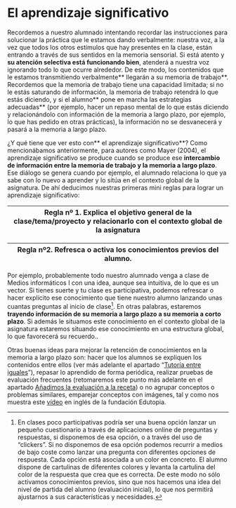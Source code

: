 # El aprendizaje significativo

Recordemos a nuestro alumnado intentando recordar las instrucciones para solucionar la práctica que le estamos dando verbalmente: nuestra voz, a la vez que todos los otros estímulos que hay presentes en la clase, están entrando a través de sus sentidos en la memoria sensorial. Si está atento y **su atención selectiva está funcionando bien**, atenderá a nuestra voz ignorando todo lo que ocurre alrededor. De este modo, los contenidos que le estamos transmitiendo verbalmente** llegarán a su memoria de trabajo**. Recordemos que la memoria de trabajo tiene una capacidad limitada; si no le estás saturando de información, la memoria de trabajo retendrá lo que estás diciendo, y si el alumno** pone en marcha las estrategias adecuadas** \(por ejemplo, hacer un repaso mental de lo que estás diciendo y relacionándolo con información de la memoria a largo plazo, por ejemplo, lo que has pedido en otras prácticas\), la información no se desvanecerá y pasará a la memoria a largo plazo.

¿Y qué tiene que ver esto con** el aprendizaje significativo**? Como mencionábamos anteriormente, para autores como Mayer \(2004\), el aprendizaje significativo se produce cuando se produce ese **intercambio de información entre la memoria de trabajo y la memoria a largo plazo**. Ese diálogo se genera cuando por ejemplo, el alumnado relaciona lo que ya sabe con lo nuevo a aprender y lo sitúa en el contexto global de la asignatura. De ahí deducimos nuestras primeras mini reglas para lograr un aprendizaje significativo:

| Regla nº 1. Explica el objetivo general de la clase/tema/proyecto y relacionarlo con el contexto global de la asignatura |
| --- |


| Regla nº2. Refresca o activa los conocimientos previos del alumno. |
| --- |


Por ejemplo, probablemente todo nuestro alumnado venga a clase  de Medios informáticos I con una idea, aunque sea intuitiva, de lo que es un vector. Si tienes suerte y tu clase es participativa, podemos refrescar o hacer explícito ese conocimiento que tiene nuestro alumno lanzando unas cuantas preguntas al inicio de clase[^2]. En otras palabras, estaremos **trayendo información de su memoria a largo plazo a su memoria a corto plazo**. Si además le situamos este conocimiento en el contexto global de la asignatura estaremos situando ese conocimiento en una estructura global, lo que favorecerá su recuerdo..

Otras buenas ideas para mejorar la retención de conocimientos en la memoria a largo plazo son: hacer que los alumnos se expliquen los contenidos entre ellos \(ver más adelante el apartado “[Tutoría entre iguales](aprender_haciendo/tutoria_entre_iguales.md)”\), repasar lo aprendido de forma periódica, realizar pruebas de evaluación frecuentes \(retomaremos este punto más adelante en el apartado [Añadimos la evaluación a la receta](anadimos_la_evaluacion_a_la_receta.md)\) o no agrupar conceptos o problemas similares, emparejar conceptos con imágenes, tal y como nos muestra este [vídeo](https://www.google.com/url?q=https://www.youtube.com/watch?v%3DIq47-x2EYrE%26feature%3Dyoutu.be&sa=D&ust=1572945444149000) en inglés de la fundación Edutopia.

[^2]: En clases poco participativas podría ser una buena opción lanzar un pequeño cuestionario a través de aplicaciones online de preguntas y respuestas, si disponemos de esa opción, o a través del uso de “clickers”. Si no disponemos de esa opción podemos recurrir a medios de bajo coste como lanzar una pregunta con diferentes opciones de respuesta. Cada opción está asociada a un color en concreto. El alumno dispone de cartulinas de diferentes colores y levanta la cartulina del color de la respuesta que crea que es correcta. De este modo no sólo activamos conocimientos previos, sino que nos hacemos una idea del nivel de partida del alumno \(evaluación inicial\), lo que nos permitirá ajustarnos a sus características y necesidades.

